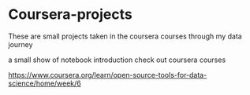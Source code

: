 # Coursera-projects
These are small projects taken in the coursera courses through my data journey

a small show of notebook introduction
check out coursera courses

https://www.coursera.org/learn/open-source-tools-for-data-science/home/week/6

